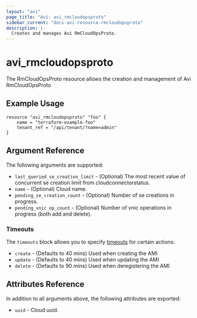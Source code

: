 ```yaml
---
layout: "avi"
page_title: "Avi: avi_rmcloudopsproto"
sidebar_current: "docs-avi-resource-rmcloudopsproto"
description: |-
  Creates and manages Avi RmCloudOpsProto.
---
```


# avi_rmcloudopsproto

The RmCloudOpsProto resource allows the creation and management of Avi RmCloudOpsProto

## Example Usage

```hcl
resource "avi_rmcloudopsproto" "foo" {
    name = "terraform-example-foo"
    tenant_ref = "/api/tenant/?name=admin"
}
```

## Argument Reference

The following arguments are supported:

* `last_queried_se_creation_limit` - (Optional) The most recent value of concurrent se creation limit from cloudconnectorstatus.
* `name` - (Optional) Cloud name.
* `pending_se_creation_count` - (Optional) Number of se creations in progress.
* `pending_vnic_op_count` - (Optional) Number of vnic operations in progress (both add and delete).


### Timeouts

The `timeouts` block allows you to specify [timeouts](https://www.terraform.io/docs/configuration/resources.html#timeouts) for certain actions:

* `create` - (Defaults to 40 mins) Used when creating the AMI
* `update` - (Defaults to 40 mins) Used when updating the AMI
* `delete` - (Defaults to 90 mins) Used when deregistering the AMI

## Attributes Reference

In addition to all arguments above, the following attributes are exported:

* `uuid` -  Cloud uuid.

